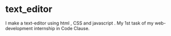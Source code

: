 # text_editor
I make a text-editor using html , CSS and javascript . My 1st task of my web-development internship in Code Clause.
